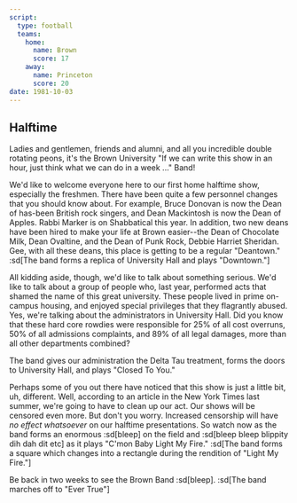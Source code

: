 ```yaml
---
script:
  type: football
  teams:
    home:
      name: Brown
      score: 17
    away:
      name: Princeton
      score: 20
date: 1981-10-03
---
```


## Halftime

Ladies and gentlemen, friends and alumni, and all you incredible double rotating peons, it's the Brown University "If we can write this show in an hour, just think what we can do in a week ..." Band!

We'd like to welcome everyone here to our first home halftime show, especially the freshmen. There have been quite a few personnel changes that you should know about. For example, Bruce Donovan is now the Dean of has-been British rock singers, and Dean Mackintosh is now the Dean of Apples. Rabbi Marker is on Shabbatical this year. In addition, two new deans have been hired to make your life at Brown easier--the Dean of Chocolate Milk, Dean Ovaltine, and the Dean of Punk Rock, Debbie Harriet Sheridan. Gee, with all these deans, this place is getting to be a regular "Deantown." :sd[The band forms a replica of University Hall and plays "Downtown."]

All kidding aside, though, we'd like to talk about something serious. We'd like to talk about a group of people who, last year, performed acts that shamed the name of this great university. These people lived in prime on-campus housing, and enjoyed special privileges that they flagrantly abused. Yes, we're talking about the administrators in University Hall. Did you know that these hard core rowdies were responsible for 25% of all cost overruns, 50% of all admissions complaints, and 89% of all legal damages, more than all other departments combined?

The band gives our administration the Delta Tau treatment, forms the doors to University Hall, and plays "Closed To You."

Perhaps some of you out there have noticed that this show is just a little bit, uh, different. Well, according to an article in the New York Times last summer, we're going to have to clean up our act. Our shows will be censored even more. But don't you worry. Increased censorship will have _no effect whatsoever_ on our halftime presentations. So watch now as the band forms an enormous :sd[bleep] on the field and :sd[bleep bleep blippity dih dah dit etc] as it plays "C'mon Baby Light My Fire." :sd[The band forms a square which changes into a rectangle during the rendition of "Light My Fire."]

Be back in two weeks to see the Brown Band :sd[bleep]. :sd[The band marches off to "Ever True"]
